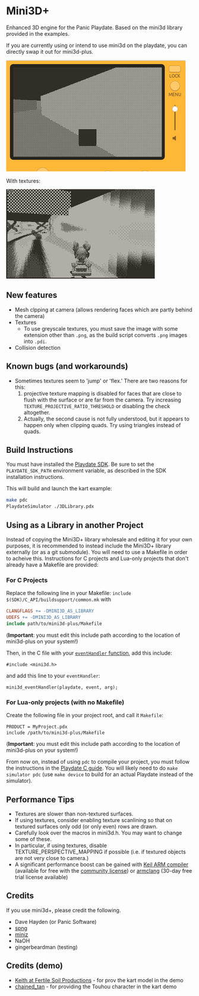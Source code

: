 # Mini3D+

Enhanced 3D engine for the Panic Playdate. Based on the mini3d library provided in the examples.

If you are currently using or intend to use mini3d on the playdate, you can directly swap it out for mini3d-plus.

![Kart Example](./etc/kart.gif)

With textures:

![Textured Kart Example](./etc/kart-textures.gif)

## New features

- Mesh clpping at camera (allows rendering faces which are partly behind the camera)
- Textures
  - To use greyscale textures, you must save the image with some extension other than `.png`, as the build script converts `.png` images into `.pdi`.
- Collision detection

## Known bugs (and workarounds)

- Sometimes textures seem to 'jump' or 'flex.' There are two reasons for this:
  1. projective texture mapping is disabled for faces that are close to flush with the surface or are far from the camera. Try increasing `TEXTURE_PROJECTIVE_RATIO_THRESHOLD` or disabling the check altogether.
  2. Actually, the second cause is not fully understood, but it appears to happen only when clipping quads. Try using triangles instead of quads. 

## Build Instructions

You must have installed the [Playdate SDK](https://play.date/dev/). Be sure to set the `PLAYDATE_SDK_PATH` environment variable, as described in the SDK installation instructions.

This will build and launch the kart example:

```sh
make pdc
PlaydateSimulator ./3DLibrary.pdx
```

## Using as a Library in another Project

Instead of copying the Mini3D+ library wholesale and editing it for your own purposes, it is recommended to instead include the Mini3D+ library
externally (or as a git submodule). You will need to use a Makefile in order to acheive this. Instructions for C projects and Lua-only projects that don't already have a Makefile are provided:

### For C Projects

Replace the following line in your Makefile: `include $(SDK)/C_API/buildsupport/common.mk` with

```Makefile
CLANGFLAGS += -DMINI3D_AS_LIBRARY
UDEFS += -DMINI3D_AS_LIBRARY
include path/to/mini3d-plus/Makefile
```

(**Important**: you must edit this include path according to the location of mini3d-plus on your system!)

Then, in the C file with your [`eventHandler` function](https://sdk.play.date/1.9.3/Inside%20Playdate%20with%20C.html#_game_initialization), add this include:

```
#include <mini3d.h>
```

and add this line to your `eventHandler`:

```
mini3d_eventHandler(playdate, event, arg);
```

### For Lua-only projects (with no Makefile)

Create the following file in your project root, and call it `Makefile`:

```
PRODUCT = MyProject.pdx
include /path/to/mini3d-plus/Makefile
```
(**Important**: you must edit this include path according to the location of mini3d-plus on your system!)

From now on, instead of using `pdc` to compile your project, you must follow the instructions in the [Playdate C guide](https://sdk.play.date/1.9.3/Inside%20Playdate%20with%20C.html). You will likely need to do `make simulator pdc` (use `make device` to build for an actual Playdate instead of the simulator).

## Performance Tips

- Textures are slower than non-textured surfaces.
- If using textures, consider enabling texture scanlining so that on textured surfaces only odd (or only even) rows are drawn.
- Carefully look over the macros in mini3d.h. You may want to change some of these.
- In particular, if using textures, disable TEXTURE_PERSPECTIVE_MAPPING if possible (i.e. if textured objects are not very close to camera.)
- A significant performance boost can be gained with [Keil ARM compiler](https://developer.arm.com/downloads/-/arm-compiler-for-embedded) (available for free with the [community license](https://www.keil.com/pr/article/1299.htm)) or [armclang](https://developer.arm.com/downloads/-/arm-development-studio-downloads) (30-day free trial license available)

## Credits

If you use mini3d+, please credit the following.

- Dave Hayden (or Panic Software)
- [spng](https://libspng.org/)
- [miniz](https://github.com/richgel999/miniz)
- NaOH
- gingerbeardman (testing)

## Credits (demo)

- [Keith at Fertile Soil Productions](https://opengameart.org/content/racing-kart) - for prov the kart model in the demo
- [chained_tan](https://twitter.com/chained_tan) - for providing the Touhou character in the kart demo